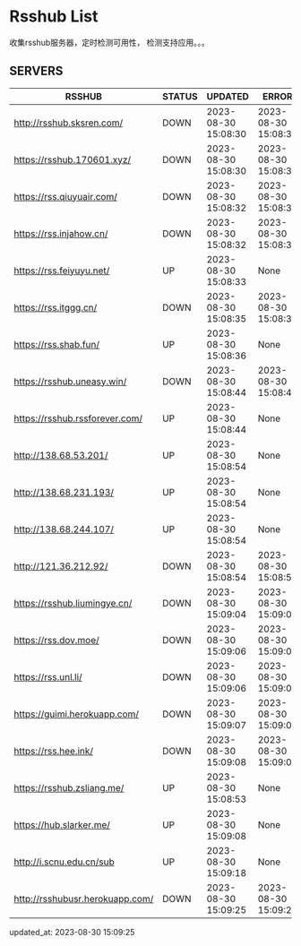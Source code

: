 # Rsshub List

收集rsshub服务器，定时检测可用性， 检测支持应用。。。


## SERVERS

|  RSSHUB   | STATUS  | UPDATED  | ERROR  | TWITTER |  
|  ----  | ----  | ----  | ----  | ---- |  
| http://rsshub.sksren.com/ | DOWN | 2023-08-30 15:08:30 | 2023-08-30 15:08:30 |  
| https://rsshub.170601.xyz/ | DOWN | 2023-08-30 15:08:30 | 2023-08-30 15:08:30 |  
| https://rss.qiuyuair.com/ | DOWN | 2023-08-30 15:08:32 | 2023-08-30 15:08:32 |  
| https://rss.injahow.cn/ | DOWN | 2023-08-30 15:08:32 | 2023-08-30 15:08:32 |  
| https://rss.feiyuyu.net/ | UP | 2023-08-30 15:08:33 | None ||  
| https://rss.itggg.cn/ | DOWN | 2023-08-30 15:08:35 | 2023-08-30 15:08:35 |  
| https://rss.shab.fun/ | UP | 2023-08-30 15:08:36 | None ||  
| https://rsshub.uneasy.win/ | DOWN | 2023-08-30 15:08:44 | 2023-08-30 15:08:44 |  
| https://rsshub.rssforever.com/ | UP | 2023-08-30 15:08:44 | None ||  
| http://138.68.53.201/ | UP | 2023-08-30 15:08:54 | None ||  
| http://138.68.231.193/ | UP | 2023-08-30 15:08:54 | None ||  
| http://138.68.244.107/ | UP | 2023-08-30 15:08:54 | None ||  
| http://121.36.212.92/ | DOWN | 2023-08-30 15:08:54 | 2023-08-30 15:08:54 |  
| https://rsshub.liumingye.cn/ | DOWN | 2023-08-30 15:09:04 | 2023-08-30 15:09:04 |  
| https://rss.dov.moe/ | DOWN | 2023-08-30 15:09:06 | 2023-08-30 15:09:06 |  
| https://rss.unl.li/ | DOWN | 2023-08-30 15:09:06 | 2023-08-30 15:09:06 |  
| https://guimi.herokuapp.com/ | DOWN | 2023-08-30 15:09:07 | 2023-08-30 15:09:07 |  
| https://rss.hee.ink/ | DOWN | 2023-08-30 15:09:08 | 2023-08-30 15:09:08 |  
| https://rsshub.zsliang.me/ | UP | 2023-08-30 15:08:53 | None |OK|  
| https://hub.slarker.me/ | UP | 2023-08-30 15:09:08 | None ||  
| http://i.scnu.edu.cn/sub | UP | 2023-08-30 15:09:18 | None ||  
| http://rsshubusr.herokuapp.com/ | DOWN | 2023-08-30 15:09:25 | 2023-08-30 15:09:25 |  
  

updated_at: 2023-08-30 15:09:25  
